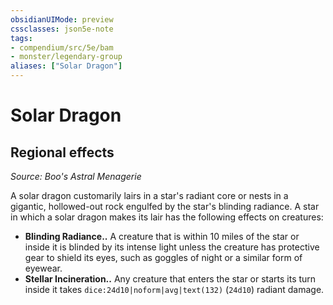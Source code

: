 ```yaml
---
obsidianUIMode: preview
cssclasses: json5e-note
tags:
- compendium/src/5e/bam
- monster/legendary-group
aliases: ["Solar Dragon"]
---
```

# Solar Dragon

## Regional effects
_Source: Boo's Astral Menagerie_

A solar dragon customarily lairs in a star's radiant core or nests in a gigantic, hollowed-out rock engulfed by the star's blinding radiance. A star in which a solar dragon makes its lair has the following effects on creatures:

- **Blinding Radiance..** A creature that is within 10 miles of the star or inside it is blinded by its intense light unless the creature has protective gear to shield its eyes, such as goggles of night or a similar form of eyewear.  
- **Stellar Incineration..** Any creature that enters the star or starts its turn inside it takes `dice:24d10|noform|avg|text(132)` (`24d10`) radiant damage.